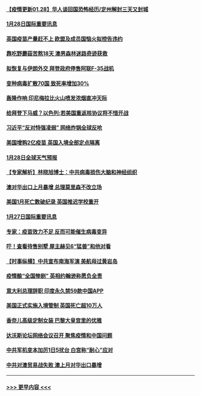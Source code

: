 #### [【疫情更新01.28】华人谈回国恐怖经历/定州解封三天又封城](../pages/prog202/a103034335.md?t=01282302) 
#### [1月28日国际重要讯息](../pages/prog202/a103041869.md?t=01282302) 
#### [英国疫苗产量赶不上 欧盟及成员国恼火拟控告违约](../pages/prog202/a103041829.md?t=01282302) 
#### [靠吃野蘑菇苦熬18天 澳男森林迷路奇迹获救](../pages/prog202/a103041778.md?t=01282302) 
#### [拟恢复与伊朗外交 拜登政府停售阿联F-35战机](../pages/prog202/a103041731.md?t=01282302) 
#### [变种病毒扩散70国 致死率增加30%](../pages/prog202/a103041694.md?t=01282302) 
#### [轰隆作响 印尼梅拉比火山喷发浓烟直冲天际](../pages/prog202/a103041690.md?t=01282302) 
#### [给拜登下马威？以色列:若美国重返核协议将不惜开战](../pages/prog202/a103041666.md?t=01282302) 
#### [习近平“反对恃强凌弱” 网络炸锅全球反呛](../pages/prog202/a103041659.md?t=01282302) 
#### [美国增购2亿疫苗 英国入境全部定点隔离](../pages/prog202/a103041559.md?t=01282302) 
#### [1月28日全球天气预报](../pages/prog202/a103041544.md?t=01282302) 
#### [【专家解析】林晓旭博士：中共病毒损伤大脑和神经组织](../pages/prog202/a103041340.md?t=01282302) 
#### [澳对华出口上月暴增 总理莫里森不改立场](../pages/prog202/a103041338.md?t=01282302) 
#### [美国1月死亡数破纪录 英国推迟学校重开](../pages/prog202/a103041336.md?t=01282302) 
#### [1月27日国际重要讯息](../pages/prog202/a103041127.md?t=01282302) 
#### [专家：疫苗效力不足 反而可能催生病毒变异](../pages/prog202/a103040690.md?t=01282302) 
#### [吓！查看待售别墅 屋主赫见6“猛兽”和他对看](../pages/prog202/a103040975.md?t=01282302) 
#### [【时事纵横】中共宣布南海军演 美航母过黄岩岛](../pages/prog202/a103040330.md?t=01282302) 
#### [疫情酿“全国惨剧” 英相约翰逊称愿负全责](../pages/prog202/a103040885.md?t=01282302) 
#### [意大利总理辞职 印度永久禁59款中国APP](../pages/prog202/a103040771.md?t=01282302) 
#### [美国正式实施入境管制 英国死亡超10万人](../pages/prog202/a103040755.md?t=01282302) 
#### [香奈儿高级定制女装 巴黎大皇宫里的优雅](../pages/prog202/a103040736.md?t=01282302) 
#### [达沃斯论坛网络会议召开 聚焦疫情和中国问题](../pages/prog202/a103040732.md?t=01282302) 
#### [中共军机变本加厉1日5扰台  白宫称“耐心”应对](../pages/prog202/a103040641.md?t=01282302) 
#### [中共对澳贸易战失败 澳上月对华出口暴增](../pages/prog202/a103040616.md?t=01282302) 

----
#### [ >>> 更早内容 <<< ](../indexes/prog202-earlier.md)
